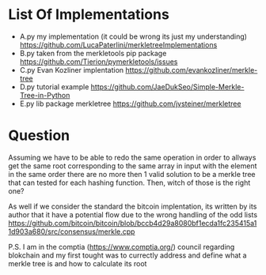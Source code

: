 # List Of Implementations
 -  A.py my implementation (it could be wrong its just my understanding) https://github.com/LucaPaterlini/merkletreeImplementations
 -  B.py taken from the merkletools pip package https://github.com/Tierion/pymerkletools/issues
 -  C.py Evan Kozliner implentation https://github.com/evankozliner/merkle-tree
 -  D.py tutorial example https://github.com/JaeDukSeo/Simple-Merkle-Tree-in-Python
 -  E.py lib package merkletree https://github.com/jvsteiner/merkletree
 
 # Question
 
 Assuming we have to be able to redo the same operation in order to allways get the same root corresponding to the same
 array in input with the element in the same order there are no more then 1 valid solution to be a merkle tree that can
 tested for each hashing function. Then, witch of those is the right one?
 
 As well if we consider the standard the bitcoin implentation, its written by its author that it have a potential flow due to the 
 wrong handling of the odd lists 
 https://github.com/bitcoin/bitcoin/blob/bccb4d29a8080bf1ecda1fc235415a11d903a680/src/consensus/merkle.cpp 

 
 P.S. I am in the comptia (https://www.comptia.org/) council regarding blokchain and my first tought was to currectly address 
 and define what a merkle tree is and how to calculate its root
